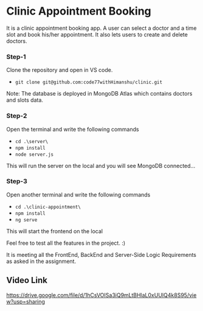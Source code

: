 # Clinic Appointment Booking 
It is a clinic appointment booking app. 
A user can select a doctor and a time slot and book his/her appointment. 
It also lets users to create and delete doctors.


### Step-1
Clone the repository and open in VS code.
 - `git clone git@github.com:code77withHimanshu/clinic.git`

Note: The database is deployed in MongoDB Atlas which contains doctors and slots data.


### Step-2
Open the terminal and write the following commands

- `cd .\server\`
- `npm install`
- `node server.js`

This will run the server on the local and you will see MongoDB connected...


### Step-3
Open another terminal and write the following commands

- `cd .\clinic-appointment\`
- `npm install`
- `ng serve`

This will start the frontend on the local




Feel free to test all the features in the project. :)



It is meeting all the FrontEnd, BackEnd and Server-Side Logic Requirements as asked in the assignment. 


## Video Link
https://drive.google.com/file/d/1hCsVOISa3iQ9mLtBHlaL0xUUIQ4k8S95/view?usp=sharing
